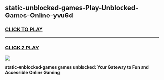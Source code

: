 
## static-unblocked-games-Play-Unblocked-Games-Online-yvu6d
<h3>
<a href="https://premium76.site?title=static-unblocked-games&ref=25A">CLICK TO PLAY</a></h3>
<hr>

<h3>
<a href="https://premium76.site?title=static-unblocked-games&ref=25A">CLICK 2 PLAY</a>
  
</h3>

<a href="https://premium76.site?title=static-unblocked-games&ref=25A"><img src="https://clearcache.store/games.png"></a>


**static-unblocked-games games unblocked: Your Gateway to Fun and Accessible Online Gaming**
